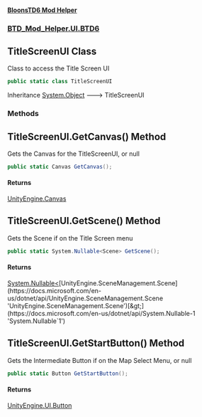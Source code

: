 #### [BloonsTD6 Mod Helper](README.md 'README')
### [BTD_Mod_Helper.UI.BTD6](README.md#BTD_Mod_Helper.UI.BTD6 'BTD_Mod_Helper.UI.BTD6')

## TitleScreenUI Class

Class to access the Title Screen UI

```csharp
public static class TitleScreenUI
```

Inheritance [System.Object](https://docs.microsoft.com/en-us/dotnet/api/System.Object 'System.Object') &#129106; TitleScreenUI
### Methods

<a name='BTD_Mod_Helper.UI.BTD6.TitleScreenUI.GetCanvas()'></a>

## TitleScreenUI.GetCanvas() Method

Gets the Canvas for the TitleScreenUI, or null

```csharp
public static Canvas GetCanvas();
```

#### Returns
[UnityEngine.Canvas](https://docs.microsoft.com/en-us/dotnet/api/UnityEngine.Canvas 'UnityEngine.Canvas')

<a name='BTD_Mod_Helper.UI.BTD6.TitleScreenUI.GetScene()'></a>

## TitleScreenUI.GetScene() Method

Gets the Scene if on the Title Screen menu

```csharp
public static System.Nullable<Scene> GetScene();
```

#### Returns
[System.Nullable&lt;](https://docs.microsoft.com/en-us/dotnet/api/System.Nullable-1 'System.Nullable`1')[UnityEngine.SceneManagement.Scene](https://docs.microsoft.com/en-us/dotnet/api/UnityEngine.SceneManagement.Scene 'UnityEngine.SceneManagement.Scene')[&gt;](https://docs.microsoft.com/en-us/dotnet/api/System.Nullable-1 'System.Nullable`1')

<a name='BTD_Mod_Helper.UI.BTD6.TitleScreenUI.GetStartButton()'></a>

## TitleScreenUI.GetStartButton() Method

Gets the Intermediate Button if on the Map Select Menu, or null

```csharp
public static Button GetStartButton();
```

#### Returns
[UnityEngine.UI.Button](https://docs.microsoft.com/en-us/dotnet/api/UnityEngine.UI.Button 'UnityEngine.UI.Button')